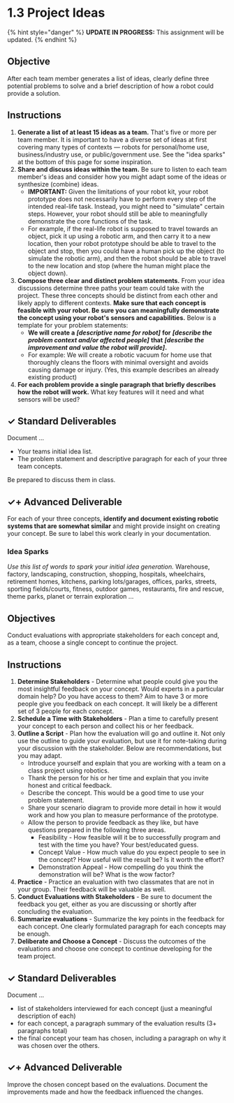 # 1.3 Project Ideas

{% hint style="danger" %}
**UPDATE IN PROGRESS:** This assignment will be updated.
{% endhint %}

## Objective

After each team member generates a list of ideas, clearly define three potential problems to solve and a brief description of how a robot could provide a solution.

## Instructions

1. **Generate a list of at least 15 ideas as a team.** That's five or more per team member. It is important to have a diverse set of ideas at first covering many types of contexts — robots for personal/home use, business/industry use, or public/government use. See the "idea sparks" at the bottom of this page for some inspiration.
2. **Share and discuss ideas within the team.** Be sure to listen to each team member's ideas and consider how you might adapt some of the ideas or synthesize \(combine\) ideas.
   * **IMPORTANT:** Given the limitations of your robot kit, your robot prototype does not necessarily have to perform every step of the intended real-life task. Instead, you might need to "simulate" certain steps. However, your robot should still be able to meaningfully demonstrate the core functions of the task.
   * For example, if the real-life robot is supposed to travel towards an object, pick it up using a robotic arm, and then carry it to a new location, then your robot prototype should be able to travel to the object and stop, then you could have a human pick up the object \(to simulate the robotic arm\), and then the robot should be able to travel to the new location and stop \(where the human might place the object down\).
3. **Compose three clear and distinct problem statements.** From your idea discussions determine three paths your team could take with the project. These three concepts should be distinct from each other and likely apply to different contexts. **Make sure that each concept is feasible with your robot. Be sure you can meaningfully demonstrate the concept using your robot's sensors and capabilities.** Below is a template for your problem statements: 
   * **We will create a** _**\[descriptive name for robot\]**_ **for** _**\[describe the problem context and/or affected people\]**_ **that** _**\[describe the improvement and value the robot will provide\]**_**.**
   * For example: We will create a robotic vacuum for home use that thoroughly cleans the floors with minimal oversight and avoids causing damage or injury. \(Yes, this example describes an already existing product\)
4. **For each problem provide a single paragraph that briefly describes how the robot will work.** What key features will it need and what sensors will be used?

## ✓ Standard Deliverables

Document ...

* Your teams initial idea list. 
* The problem statement and descriptive paragraph for each of your three team concepts.

Be prepared to discuss them in class.

## ✓+ Advanced Deliverable

For each of your three concepts, **identify and document existing robotic systems that are somewhat similar** and might provide insight on creating your concept. Be sure to label this work clearly in your documentation.

### Idea Sparks

_Use this list of words to spark your initial idea generation._ Warehouse, factory, landscaping, construction, shopping, hospitals, wheelchairs, retirement homes, kitchens, parking lots/garages, offices, parks, streets, sporting fields/courts, fitness, outdoor games, restaurants, fire and rescue, theme parks, planet or terrain exploration ...

## Objectives

Conduct evaluations with appropriate stakeholders for each concept and, as a team, choose a single concept to continue the project.

## Instructions

1. **Determine Stakeholders** - Determine what people could give you the most insightful feedback on your concept. Would experts in a particular domain help? Do you have access to them? Aim to have 3 or more people give you feedback on each concept. It will likely be a different set of 3 people for each concept.
2. **Schedule a Time with Stakeholders** - Plan a time to carefully present your concept to each person and collect his or her feedback.
3. **Outline a Script** - Plan how the evaluation will go and outline it. Not only use the outline to guide your evaluation, but use it for note-taking during your discussion with the stakeholder. Below are recommendations, but you may adapt.
   * Introduce yourself and explain that you are working with a team on a class project using robotics.
   * Thank the person for his or her time and explain that you invite honest and critical feedback.
   * Describe the concept. This would be a good time to use your problem statement.
   * Share your scenario diagram to provide more detail in how it would work and how you plan to measure performance of the prototype.
   * Allow the person to provide feedback as they like, but have questions prepared in the following three areas.
     * Feasibility - How feasible will it be to successfully program and test with the time you have? Your best/educated guess.
     * Concept Value - How much value do you expect people to see in the concept? How useful will the result be? Is it worth the effort?
     * Demonstration Appeal - How compelling do you think the demonstration will be? What is the wow factor?
4. **Practice** - Practice an evaluation with two classmates that are not in your group. Their feedback will be valuable as well.
5. **Conduct Evaluations with Stakeholders**  - Be sure to document the feedback you get, either as you are discussing or shortly after concluding the evaluation.
6. **Summarize evaluations** - Summarize the key points in the feedback for each concept. One clearly formulated paragraph for each concepts may be enough.
7. **Deliberate and Choose a Concept** - Discuss the outcomes of the evaluations and choose one concept to continue developing for the team project.

## ✓ Standard Deliverables

Document ...

* list of stakeholders interviewed for each concept \(just a meaningful description of each\)
* for each concept, a paragraph summary of the evaluation results \(3+ paragraphs total\)
* the final concept your team has chosen, including a paragraph on why it was chosen over the others.

## ✓+ Advanced Deliverable

Improve the chosen concept based on the evaluations. Document the improvements made and how the feedback influenced the changes.



